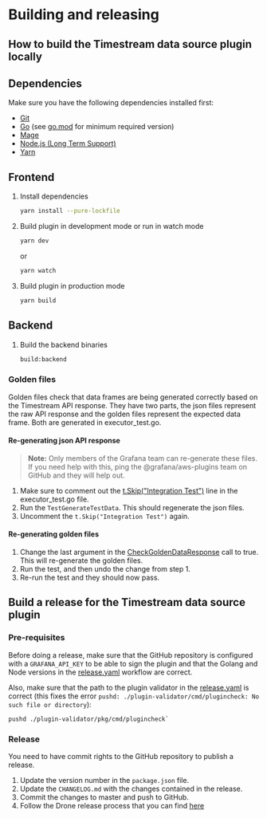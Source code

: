 # Building and releasing

## How to build the Timestream data source plugin locally

## Dependencies

Make sure you have the following dependencies installed first:

- [Git](https://git-scm.com/)
- [Go](https://golang.org/dl/) (see [go.mod](../go.mod#L3) for minimum required version)
- [Mage](https://magefile.org/)
- [Node.js (Long Term Support)](https://nodejs.org)
- [Yarn](https://yarnpkg.com)

## Frontend

1. Install dependencies

   ```bash
   yarn install --pure-lockfile
   ```

2. Build plugin in development mode or run in watch mode

   ```bash
   yarn dev
   ```

   or

   ```bash
   yarn watch
   ```

3. Build plugin in production mode

   ```bash
   yarn build
   ```

## Backend

1. Build the backend binaries

   ```bash
   build:backend
   ```

### Golden files

Golden files check that data frames are being generated correctly based on the Timestream API response. They have two parts, the json files represent the raw API response and the golden files represent the expected data frame. Both are generated in executor_test.go.

#### Re-generating json API response

> **Note:** Only members of the Grafana team can re-generate these files. If you need help with this, ping the @grafana/aws-plugins team on GitHub and they will help out.

1. Make sure to comment out the [t.Skip("Integration Test")](https://github.com/grafana/timestream-datasource/blob/5b3f07edb13cb3e3bbeeca284f5b9228a30de451/pkg/timestream/executor_test.go#L64) line in the executor_test.go file.
2. Run the `TestGenerateTestData`. This should regenerate the json files.
3. Uncomment the `t.Skip("Integration Test")` again.

#### Re-generating golden files

1. Change the last argument in the [CheckGoldenDataResponse](https://github.com/grafana/timestream-datasource/blob/5b3f07edb13cb3e3bbeeca284f5b9228a30de451/pkg/timestream/executor_test.go#L40) call to true. This will re-generate the golden files.
2. Run the test, and then undo the change from step 1.
3. Re-run the test and they should now pass.

## Build a release for the Timestream data source plugin

### Pre-requisites

Before doing a release, make sure that the GitHub repository is configured with a `GRAFANA_API_KEY` to be able to sign the plugin and that the Golang and Node versions in the [release.yaml](./.github/workflows/release.yaml) workflow are correct.

Also, make sure that the path to the plugin validator in the [release.yaml](./.github/workflows/release.yaml#L122) is correct (this fixes the error `pushd: ./plugin-validator/cmd/plugincheck: No such file or directory`):

```
pushd ./plugin-validator/pkg/cmd/plugincheck`
```

### Release

You need to have commit rights to the GitHub repository to publish a release.

1. Update the version number in the `package.json` file.
2. Update the `CHANGELOG.md` with the changes contained in the release.
3. Commit the changes to master and push to GitHub.
4. Follow the Drone release process that you can find [here](https://github.com/grafana/integrations-team/wiki/Plugin-Release-Process#drone-release-process)
